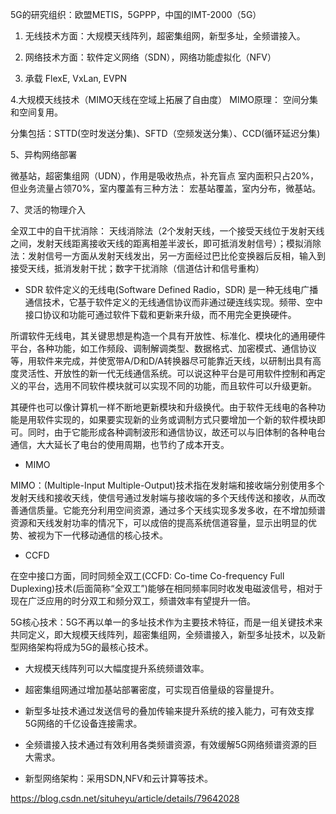 
5G的研究组织：欧盟METIS，5GPPP，中国的IMT-2000（5G）

1. 无线技术方面：大规模天线阵列，超密集组网，新型多址，全频谱接入。

2. 网络技术方面：软件定义网络（SDN），网络功能虚拟化（NFV）

3. 承载 FlexE, VxLan, EVPN

4.大规模天线技术（MIMO天线在空域上拓展了自由度） 
MIMO原理： 空间分集和空间复用。

分集包括：STTD(空时发送分集)、SFTD（空频发送分集）、CCD(循环延迟分集)

5、异构网络部署

微基站，超密集组网（UDN），作用是吸收热点，补充盲点 
室内面积只占20%，但业务流量占领70%，室内覆盖有三种方法： 宏基站覆盖，室内分布，微基站。

7、灵活的物理介入

全双工中的自干扰消除： 天线消除法（2个发射天线，一个接受天线位于发射天线之间，发射天线距离接收天线的距离相差半波长，即可抵消发射信号）；模拟消除法：发射信号一方面从发射天线发出，另一方面经过巴比伦变换器后反相，输入到接受天线，抵消发射干扰；数字干扰消除（信道估计和信号重构）


- SDR
软件定义的无线电(Software Defined Radio，SDR) 是一种无线电广播通信技术，它基于软件定义的无线通信协议而非通过硬连线实现。频带、空中接口协议和功能可通过软件下载和更新来升级，而不用完全更换硬件。

所谓软件无线电，其关键思想是构造一个具有开放性、标准化、模块化的通用硬件平台，各种功能，如工作频段、调制解调类型、数据格式、加密模式、通信协议等，用软件来完成，并使宽带A/D和D/A转换器尽可能靠近天线，以研制出具有高度灵活性、开放性的新一代无线通信系统。可以说这种平台是可用软件控制和再定义的平台，选用不同软件模块就可以实现不同的功能，而且软件可以升级更新。

其硬件也可以像计算机一样不断地更新模块和升级换代。由于软件无线电的各种功能是用软件实现的，如果要实现新的业务或调制方式只要增加一个新的软件模块即可。同时，由于它能形成各种调制波形和通信协议，故还可以与旧体制的各种电台通信，大大延长了电台的使用周期，也节约了成本开支。

- MIMO

MIMO：(Multiple-Input Multiple-Output)技术指在发射端和接收端分别使用多个发射天线和接收天线，使信号通过发射端与接收端的多个天线传送和接收，从而改善通信质量。它能充分利用空间资源，通过多个天线实现多发多收，在不增加频谱资源和天线发射功率的情况下，可以成倍的提高系统信道容量，显示出明显的优势、被视为下一代移动通信的核心技术。

- CCFD

在空中接口方面，同时同频全双工(CCFD:  Co-time Co-frequency Full Duplexing)技术(后面简称“全双工”)能够在相同频率同时收发电磁波信号，相对于现在广泛应用的时分双工和频分双工，频谱效率有望提升一倍。




5G核心技术：5G不再以单一的多址技术作为主要技术特征，而是一组关键技术来共同定义，即大规模天线阵列，超密集组网，全频谱接入，新型多址技术，以及新型网络架构将成为5G的最核心技术。

- 大规模天线阵列可以大幅度提升系统频谱效率。

- 超密集组网通过增加基站部署密度，可实现百倍量级的容量提升。

- 新型多址技术通过发送信号的叠加传输来提升系统的接入能力，可有效支撑5G网络的千亿设备连接需求。

- 全频谱接入技术通过有效利用各类频谱资源，有效缓解5G网络频谱资源的巨大需求。

- 新型网络架构：采用SDN,NFV和云计算等技术。

https://blog.csdn.net/situheyu/article/details/79642028


